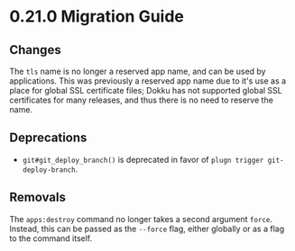 # 0.21.0 Migration Guide

## Changes

The `tls` name is no longer a reserved app name, and can be used by applications. This was previously a reserved app name due to it's use as a place for global SSL certificate files; Dokku has not supported global SSL certificates for many releases, and thus there is no need to reserve the name.

## Deprecations

- `git#git_deploy_branch()` is deprecated in favor of `plugn trigger git-deploy-branch`.

## Removals

The `apps:destroy` command no longer takes a second argument `force`. Instead, this can be passed as the `--force` flag, either globally or as a flag to the command itself.

